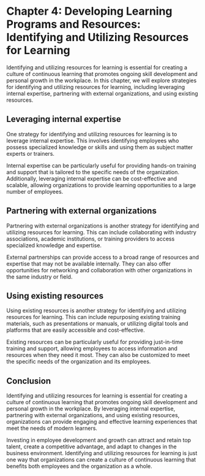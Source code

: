 Chapter 4: Developing Learning Programs and Resources: Identifying and Utilizing Resources for Learning
=======================================================================================================

Identifying and utilizing resources for learning is essential for creating a culture of continuous learning that promotes ongoing skill development and personal growth in the workplace. In this chapter, we will explore strategies for identifying and utilizing resources for learning, including leveraging internal expertise, partnering with external organizations, and using existing resources.

Leveraging internal expertise
-----------------------------

One strategy for identifying and utilizing resources for learning is to leverage internal expertise. This involves identifying employees who possess specialized knowledge or skills and using them as subject matter experts or trainers.

Internal expertise can be particularly useful for providing hands-on training and support that is tailored to the specific needs of the organization. Additionally, leveraging internal expertise can be cost-effective and scalable, allowing organizations to provide learning opportunities to a large number of employees.

Partnering with external organizations
--------------------------------------

Partnering with external organizations is another strategy for identifying and utilizing resources for learning. This can include collaborating with industry associations, academic institutions, or training providers to access specialized knowledge and expertise.

External partnerships can provide access to a broad range of resources and expertise that may not be available internally. They can also offer opportunities for networking and collaboration with other organizations in the same industry or field.

Using existing resources
------------------------

Using existing resources is another strategy for identifying and utilizing resources for learning. This can include repurposing existing training materials, such as presentations or manuals, or utilizing digital tools and platforms that are easily accessible and cost-effective.

Existing resources can be particularly useful for providing just-in-time training and support, allowing employees to access information and resources when they need it most. They can also be customized to meet the specific needs of the organization and its employees.

Conclusion
----------

Identifying and utilizing resources for learning is essential for creating a culture of continuous learning that promotes ongoing skill development and personal growth in the workplace. By leveraging internal expertise, partnering with external organizations, and using existing resources, organizations can provide engaging and effective learning experiences that meet the needs of modern learners.

Investing in employee development and growth can attract and retain top talent, create a competitive advantage, and adapt to changes in the business environment. Identifying and utilizing resources for learning is just one way that organizations can create a culture of continuous learning that benefits both employees and the organization as a whole.
